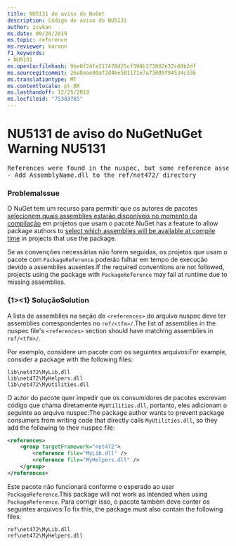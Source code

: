 ```yaml
---
title: NU5131 de aviso do NuGet
description: Código de aviso do NU5131
author: zivkan
ms.date: 09/20/2019
ms.topic: reference
ms.reviewer: karann
f1_keywords:
- NU5131
ms.openlocfilehash: 9be0f24fe217478d25cf398b173082e32c80b2df
ms.sourcegitcommit: 26a8eae00af2d4be581171e7a73009f94534c336
ms.translationtype: MT
ms.contentlocale: pt-BR
ms.lasthandoff: 12/25/2019
ms.locfileid: "75383785"
---
```

# <a name="nuget-warning-nu5131"></a><span data-ttu-id="a90fe-103">NU5131 de aviso do NuGet</span><span class="sxs-lookup"><span data-stu-id="a90fe-103">NuGet Warning NU5131</span></span>

<pre>References were found in the nuspec, but some reference assemblies were not found in both the nuspec and ref folder. Add the following reference assemblies:
- Add AssemblyName.dll to the ref/net472/ directory</pre>

### <a name="issue"></a><span data-ttu-id="a90fe-104">Problema</span><span class="sxs-lookup"><span data-stu-id="a90fe-104">Issue</span></span>

<span data-ttu-id="a90fe-105">O NuGet tem um recurso para permitir que os autores de pacotes [selecionem quais assemblies estarão disponíveis no momento da compilação](../../create-packages/Select-assemblies-referenced-by-projects.md) em projetos que usam o pacote.</span><span class="sxs-lookup"><span data-stu-id="a90fe-105">NuGet has a feature to allow package authors to [select which assemblies will be available at compile time](../../create-packages/Select-assemblies-referenced-by-projects.md) in projects that use the package.</span></span>

<span data-ttu-id="a90fe-106">Se as convenções necessárias não forem seguidas, os projetos que usam o pacote com `PackageReference` poderão falhar em tempo de execução devido a assemblies ausentes.</span><span class="sxs-lookup"><span data-stu-id="a90fe-106">If the required conventions are not followed, projects using the package with `PackageReference` may fail at runtime due to missing assemblies.</span></span>

### <a name="solution"></a><span data-ttu-id="a90fe-107">{1&gt;&lt;1} Solução</span><span class="sxs-lookup"><span data-stu-id="a90fe-107">Solution</span></span>

<span data-ttu-id="a90fe-108">A lista de assemblies na seção de `<references>` do arquivo nuspec deve ter assemblies correspondentes no `ref/<tfm>/`.</span><span class="sxs-lookup"><span data-stu-id="a90fe-108">The list of assemblies in the nuspec file's `<references>` section should have matching assemblies in `ref/<tfm>/`.</span></span>

<span data-ttu-id="a90fe-109">Por exemplo, considere um pacote com os seguintes arquivos:</span><span class="sxs-lookup"><span data-stu-id="a90fe-109">For example, consider a package with the following files:</span></span>

```text
lib\net472\MyLib.dll
lib\net472\MyHelpers.dll
lib\net472\MyUtilities.dll
```

<span data-ttu-id="a90fe-110">O autor do pacote quer impedir que os consumidores de pacotes escrevam código que chama diretamente `MyUtilities.dll`, portanto, eles adicionam o seguinte ao arquivo nuspec:</span><span class="sxs-lookup"><span data-stu-id="a90fe-110">The package author wants to prevent package consumers from writing code that directly calls `MyUtilities.dll`, so they add the following to their nuspec file:</span></span>

```xml
<references>
    <group targetFramework="net472">
        <reference file="MyLib.dll" />
        <reference file="MyHelpers.dll" />
    </group>
</references>
```

<span data-ttu-id="a90fe-111">Este pacote não funcionará conforme o esperado ao usar `PackageReference`.</span><span class="sxs-lookup"><span data-stu-id="a90fe-111">This package will not work as intended when using `PackageReference`.</span></span> <span data-ttu-id="a90fe-112">Para corrigir isso, o pacote também deve conter os seguintes arquivos:</span><span class="sxs-lookup"><span data-stu-id="a90fe-112">To fix this, the package must also contain the following files:</span></span>

```text
ref\net472\MyLib.dll
ref\net472\MyHelpers.dll
```
